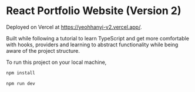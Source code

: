 # React Portfolio Website (Version 2)

Deployed on Vercel at https://yeohhanyi-v2.vercel.app/.

Built while following a tutorial to learn TypeScript and get more comfortable with hooks, providers and learning to abstract functionality while being aware of the project structure.

To run this project on your local machine,
```bash
npm install
```
```bash
npm run dev
```